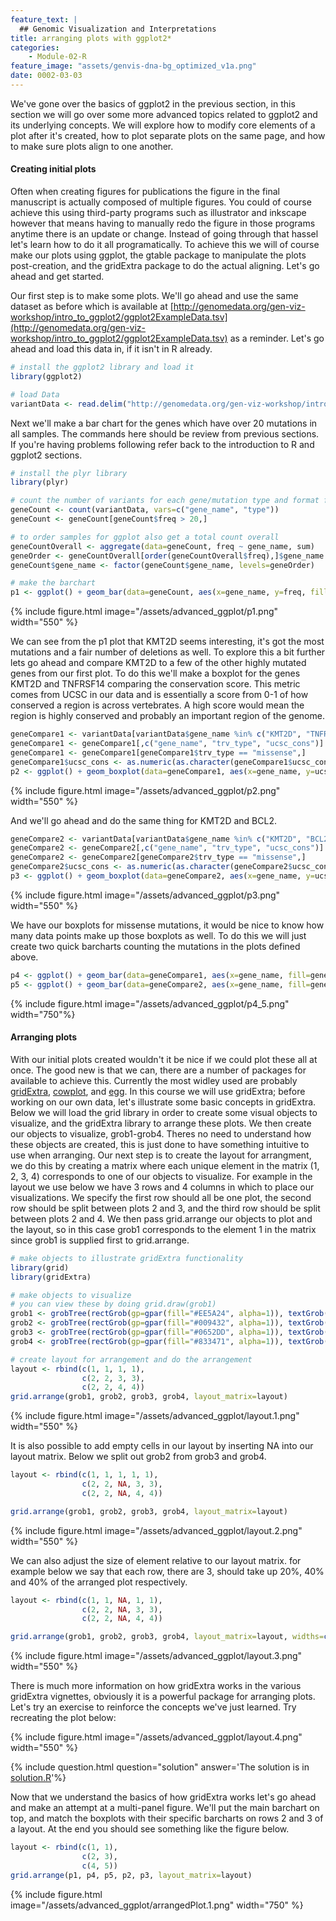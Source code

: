 ```yaml
---
feature_text: |
  ## Genomic Visualization and Interpretations
title: arranging plots with ggplot2*
categories:
    - Module-02-R
feature_image: "assets/genvis-dna-bg_optimized_v1a.png"
date: 0002-03-03
---
```


We've gone over the basics of ggplot2 in the previous section, in this section we will go over some more advanced topics related to ggplot2 and its underlying concepts. We will explore how to modify core elements of a plot after it's created, how to plot separate plots on the same page, and how to make sure plots align to one another.

#### Creating initial plots

Often when creating figures for publications the figure in the final manuscript is actually composed of multiple figures. You could of course achieve this using third-party programs such as illustrator and inkscape however that means having to manually redo the figure in those programs anytime there is an update or change. Instead of going through that hassel let's learn how to do it all programatically. To achieve this we will of course make our plots using ggplot, the gtable package to manipulate the plots post-creation, and the gridExtra package to do the actual aligning. Let's go ahead and get started.

Our first step is to make some plots. We'll go ahead and use the same dataset as before which is available at [http://genomedata.org/gen-viz-workshop/intro_to_ggplot2/ggplot2ExampleData.tsv](http://genomedata.org/gen-viz-workshop/intro_to_ggplot2/ggplot2ExampleData.tsv) as a reminder. Let's go ahead and load this data in, if it isn't in R already.

```R
# install the ggplot2 library and load it
library(ggplot2)

# load Data
variantData <- read.delim("http://genomedata.org/gen-viz-workshop/intro_to_ggplot2/ggplot2ExampleData.tsv")
```

Next we'll make a bar chart for the genes which have over 20 mutations in all samples. The commands here should be review from previous sections. If you're having problems following refer back to the introduction to R and ggplot2 sections.

```R
# install the plyr library
library(plyr)

# count the number of variants for each gene/mutation type and format for ggplot
geneCount <- count(variantData, vars=c("gene_name", "type"))
geneCount <- geneCount[geneCount$freq > 20,]

# to order samples for ggplot also get a total count overall
geneCountOverall <- aggregate(data=geneCount, freq ~ gene_name, sum)
geneOrder <- geneCountOverall[order(geneCountOverall$freq),]$gene_name
geneCount$gene_name <- factor(geneCount$gene_name, levels=geneOrder)

# make the barchart
p1 <- ggplot() + geom_bar(data=geneCount, aes(x=gene_name, y=freq, fill=type), stat="identity") + xlab("Gene") + ylab("Frequency") + scale_fill_manual("Mutation", values=c("#F97F51", "#55E6C1")) + theme_bw() + theme(plot.background = element_rect(color="red", size=2))
```

{% include figure.html image="/assets/advanced_ggplot/p1.png" width="550" %}

We can see from the p1 plot that KMT2D seems interesting, it's got the most mutations and a fair number of deletions as well. To explore this a bit further lets go ahead and compare KMT2D to a few of the other highly mutated genes from our first plot. To do this we'll make a boxplot for the genes KMT2D and TNFRSF14 comparing the conservation score. This metric comes from UCSC in our data and is essentially a score from 0-1 of how conserved a region is across vertebrates. A high score would mean the region is highly conserved and probably an important region of the genome.

```R
geneCompare1 <- variantData[variantData$gene_name %in% c("KMT2D", "TNFRSF14"),]
geneCompare1 <- geneCompare1[,c("gene_name", "trv_type", "ucsc_cons")]
geneCompare1 <- geneCompare1[geneCompare1$trv_type == "missense",]
geneCompare1$ucsc_cons <- as.numeric(as.character(geneCompare1$ucsc_cons))
p2 <- ggplot() + geom_boxplot(data=geneCompare1, aes(x=gene_name, y=ucsc_cons, fill=gene_name)) + scale_fill_manual("Gene", values=c("#e84118", "#e1b12c")) + theme_bw() + xlab("Gene") + ylab("Conservation\nscore") + theme(plot.background = element_rect(color="dodgerblue", size=2))
```

{% include figure.html image="/assets/advanced_ggplot/p2.png" width="550" %}

And we'll go ahead and do the same thing for KMT2D and BCL2.

```R
geneCompare2 <- variantData[variantData$gene_name %in% c("KMT2D", "BCL2"),]
geneCompare2 <- geneCompare2[,c("gene_name", "trv_type", "ucsc_cons")]
geneCompare2 <- geneCompare2[geneCompare2$trv_type == "missense",]
geneCompare2$ucsc_cons <- as.numeric(as.character(geneCompare2$ucsc_cons))
p3 <- ggplot() + geom_boxplot(data=geneCompare2, aes(x=gene_name, y=ucsc_cons, fill=gene_name)) + scale_fill_manual("Gene", values=c("#e84118", "#4cd137")) + theme_bw() + xlab("Gene") + ylab("Conservation\nscore") + theme(plot.background = element_rect(color="green", size=2))
```

{% include figure.html image="/assets/advanced_ggplot/p3.png" width="550" %}

We have our boxplots for missense mutations, it would be nice to know how many data points make up those boxplots as well. To do this we will just create two quick barcharts counting the mutations in the plots defined above.

```R
p4 <- ggplot() + geom_bar(data=geneCompare1, aes(x=gene_name, fill=gene_name)) + scale_fill_manual("Gene", values=c("#e84118", "#e1b12c")) + theme_bw() + theme(plot.background = element_rect(color="darkorange2", size=2)) + xlab("Gene") + ylab("Frequency")
p5 <- ggplot() + geom_bar(data=geneCompare2, aes(x=gene_name, fill=gene_name)) + scale_fill_manual("Gene", values=c("#e84118", "#4cd137")) + theme_bw() + theme(plot.background = element_rect(color="black", size=2)) + xlab("Gene") + ylab("Frequency")
```
{% include figure.html image="/assets/advanced_ggplot/p4_5.png" width="750"%}

#### Arranging plots

With our initial plots created wouldn't it be nice if we could plot these all at once. The good new is that we can, there are a number of packages for available to achieve this. Currently the most widley used are probably [gridExtra](https://cran.r-project.org/web/packages/gridExtra/index.html), [cowplot](https://cran.r-project.org/web/packages/cowplot/index.html), and [egg](https://cran.r-project.org/web/packages/egg/index.html). In this course we will use gridExtra; before working on our own data, let's illustrate some basic concepts in gridExtra. Below we will load the grid library in order to create some visual objects to visualize, and the gridExtra library to arrange these plots. We then create our objects to visualize, grob1-grob4. Theres no need to understand how these objects are created, this is just done to have something intuitive to use when arranging. Our next step is to create the layout for arrangment, we do this by creating a matrix where each unique element in the matrix (1, 2, 3, 4) corresponds to one of our objects to visualize. For example in the layout we use below we have 3 rows and 4 columns in which to place our visualizations. We specify the first row should all be one plot, the second row should be split between plots 2 and 3, and the third row should be split between plots 2 and 4. We then pass grid.arrange our objects to plot and the layout, so in this case grob1 corresponds to the element 1 in the matrix since grob1 is supplied first to grid.arrange.

```R
# make objects to illustrate gridExtra functionality
library(grid)
library(gridExtra)

# make objects to visualize
# you can view these by doing grid.draw(grob1)
grob1 <- grobTree(rectGrob(gp=gpar(fill="#EE5A24", alpha=1)), textGrob("1", gp=gpar(fontsize=28)))
grob2 <- grobTree(rectGrob(gp=gpar(fill="#009432", alpha=1)), textGrob("2", gp=gpar(fontsize=28)))
grob3 <- grobTree(rectGrob(gp=gpar(fill="#0652DD", alpha=1)), textGrob("3", gp=gpar(fontsize=28)))
grob4 <- grobTree(rectGrob(gp=gpar(fill="#833471", alpha=1)), textGrob("4", gp=gpar(fontsize=28)))

# create layout for arrangement and do the arrangement
layout <- rbind(c(1, 1, 1, 1),
                c(2, 2, 3, 3),
                c(2, 2, 4, 4))
grid.arrange(grob1, grob2, grob3, grob4, layout_matrix=layout)
```

{% include figure.html image="/assets/advanced_ggplot/layout.1.png" width="550" %}

It is also possible to add empty cells in our layout by inserting NA into our layout matrix. Below we split out grob2 from grob3 and grob4.

```R
layout <- rbind(c(1, 1, 1, 1, 1),
                c(2, 2, NA, 3, 3),
                c(2, 2, NA, 4, 4))

grid.arrange(grob1, grob2, grob3, grob4, layout_matrix=layout)
```

{% include figure.html image="/assets/advanced_ggplot/layout.2.png" width="550" %}

We can also adjust the size of element relative to our layout matrix. for example below we say that each row, there are 3, should take up 20%, 40% and 40% of the arranged plot respectively.

```R
layout <- rbind(c(1, 1, NA, 1, 1),
                c(2, 2, NA, 3, 3),
                c(2, 2, NA, 4, 4))

grid.arrange(grob1, grob2, grob3, grob4, layout_matrix=layout, widths=c(.2, .2, .1, .3, .2), heights=c(.2, .4, .4))
```

{% include figure.html image="/assets/advanced_ggplot/layout.3.png" width="550" %}

There is much more information on how gridExtra works in the various gridExtra vignettes, obviously it is a powerful package for arranging plots. Let's try an exercise to reinforce the concepts we've just learned. Try recreating the plot below:

{% include figure.html image="/assets/advanced_ggplot/layout.4.png" width="550" %}

{% include question.html question="solution" answer='The solution is in <a href="http://genviz.org/assets/advanced_ggplot/exercise1/solution.R">solution.R</a>'%}

Now that we understand the basics of how gridExtra works let's go ahead and make an attempt at a multi-panel figure. We'll put the main barchart on top, and match the boxplots with their specific barcharts on rows 2 and 3 of a layout. At the end you should see something like the figure below.

```R
layout <- rbind(c(1, 1),
                c(2, 3),
                c(4, 5))
grid.arrange(p1, p4, p5, p2, p3, layout_matrix=layout)
```

{% include figure.html image="/assets/advanced_ggplot/arrangedPlot.1.png" width="750" %}
